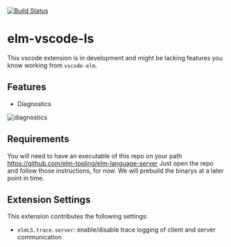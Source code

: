 [![Build Status](https://dev.azure.com/razzeee/elm-tooling/_apis/build/status/elm-tooling.elm-vscode-language-client)](https://dev.azure.com/razzeee/elm-tooling/_build/latest?definitionId=1)

# elm-vscode-ls

This vscode extension is in development and might be lacking features you know working from `vscode-elm`.

## Features

- Diagnostics

![diagnostics](images/diagnostics.gif)

## Requirements

You will need to have an executable of this repo on your path https://github.com/elm-tooling/elm-language-server
Just open the repo and follow those instructions, for now. We will prebuild the binarys at a later point in time.

## Extension Settings
This extension contributes the following settings:

* `elmLS.trace.server`: enable/disable trace logging of client and server communication
